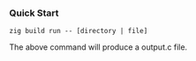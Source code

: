### Quick Start

```console
zig build run -- [directory | file]
```

The above command will produce a output.c file.
